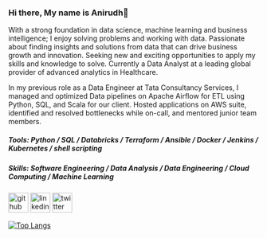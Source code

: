 ### Hi there, My name is Anirudh👋

 With a strong foundation in data science, machine learning and business intelligence; I enjoy solving problems and working with data. Passionate about finding insights and solutions from data that can drive business growth and innovation. Seeking new and exciting opportunities to apply my skills and knowledge to solve. Currently a Data Analyst at a leading global provider of advanced analytics in Healthcare.

In my previous role as a Data Engineer at Tata Consultancy Services, I managed and optimized Data pipelines on Apache Airflow for ETL using Python, SQL, and Scala for our client. Hosted applications on AWS suite, identified and resolved bottlenecks while on-call, and mentored junior team members.  

##### Tools: Python / SQL / Databricks / Terraform / Ansible / Docker / Jenkins / Kubernetes / shell scripting
##### Skills: Software Engineering / Data Analysis / Data Engineering / Cloud Computing / Machine Learning



[<img src='https://cdn.jsdelivr.net/npm/simple-icons@3.0.1/icons/github.svg' alt='github' height='40'>](https://github.com/ace97)  [<img src='https://cdn.jsdelivr.net/npm/simple-icons@3.0.1/icons/linkedin.svg' alt='linkedin' height='40'>](https://www.linkedin.com/in/anirudhce/)  [<img src='https://cdn.jsdelivr.net/npm/simple-icons@3.0.1/icons/twitter.svg' alt='twitter' height='40'>](https://twitter.com/AnirudhCE)  


[![Top Langs](https://github-readme-stats.vercel.app/api/top-langs/?username=ace97&layout=compact)](https://github.com/anuraghazra/github-readme-stats)

<!-- ![GitHub streak stats](https://streak-stats.demolab.com/?user=ace97) -->

